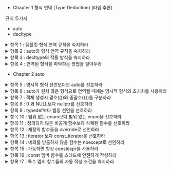 - Chapter 1 형식 연역 (Type Deduction) (타입 추론)

규칙 두가지
- auto
- decltype

<details>
<summary>항목 1 : 템플릿 형식 연역 규칙을 숙지하라</summary>

auto는 템플릿에 대한 형식 연역 기반 작품

```cpp
template<typename T>
void f(ParamType param);
f(expr);
```

- 경우 1 : ParamType 이 포인터 또는 참조 형식이지만 보편 참조는 아님

```cpp
template<typename T>
void f(T& param);
int x = 27;
const int cx = x;
const int& rx = x;

f(x); // T : int, param : int&
f(cx); // T : const int, param : int&
f(rx); // T : const int, param : int&
```

```cpp
template<typename T>
void f(const T& param);
int x = 27;
const int cx = x;
const int& rx = x;

f(x); // T : int, param : int&
f(cx); // T : int, param : int&
f(rx); // T : int, param : int&
```

```cpp
template<typename T>
void f(T* param);
int x = 27;
const int* px = &x;

f(&x); // T : int, param : int*
f(px); // T : const int, param : const int*
```

경우 2 : ParamType이 보편참조임

```cpp
template<typename T>
void f(T&& param);
int x = 27;
const int cx = x;
const int& rx = x;

f(x); // T : int&, param : int&
f(cx); // T : const int&, param : int&
f(rx); // T : const int&, param : int&
f(27); // T : int, param : int&&
```

경우 3 : ParamType이 포인터도 아니고 참조도 아님

```cpp
template<typename T>
void f(T param);
int x = 27;
const int cx = x;
const int& rx = x;

f(x); // T : int, param : int
f(cx); // T : int, param : int
f(rx); // T : int, param : int

const char* const ptr = "string";
f(ptr) // const char*

```
배열 인수
```cpp
template<typename T>
void f(T& param);
f(name) // name은 배열

template<typename T, std::size_t N>
constexpr std::size_t arraySize ( T(&)[N]) noexcept
{
    return N;
}

```
함수 인수
```cpp
void someFunc(int, double);

template<typename T>
void f1(T param);

template<typename T>
void f2(T& param);
f1(someFunc); // void(*)(int, double)
f2(someFunc); // void(&)(int, double)

```

- 템플릿 형식 연역 도중에 참조 형식의 인수들은 비참조로 취급, 참조성 무시

- 보편 참조 매개변수에 대해 lvalue들은 특별하게 취급된다

- 값 전달 방식의 매개변수에 대한 형식 연역 과정에서 const 또는 volatile 인수는 비 const, 비 volatile 인수로 취급

- 템플릿 형식 연역과정에서 배열이나 함수 이름에 해당하는 인수는 포인터로 붕괴한다(decay). 단, 그런 인수가 참조를 초기화하는데 쓰이는 경우에는 포인터로 붕괴하지 않는다. 

</details>

<details>
<summary>항목 2 : auto의 형식 연역 규칙을 숙지하라</summary>

템플릿 타입추론과 동일, 하지만 유니폼 초기화에서 달라진다.

```cpp
int x3 = {27}
int x4{27} // 2014에서 int로 되게 고쳐짐
```
템플릿 타입추론과의 차이점은 `std::initializer_list`


함수 반환타입이나 람다 매개변수에 쓰인 auto는 템플릿 타입추론 규칙이 적용

</details>

<details>
<summary>항목 3 : decltype의 작동 방식을 숙지하라</summary>

`decltype(expresion)`

함수 반환타입이 매개변수 타입들에 의존하는 함수 템플릿을 선언할 때 주로 쓰임.

```cpp
template<typename Container, typename Index>
decltype(auto) authAndAccess(Container&& c, Index i)
{
    authenticateUser();
    return std::forward<Container>(c)[i];
}
```

- decltype(auto)인 이유 : index타입인 경우 왼값 참조 타입이여야하는데 auto인경우 그냥 타입으로 된다.
- std::forward<Container> : 오른값도 받아들일 수 있도록 했다.

괄호 하나 차이로 바뀔 수 있으므로 decltype(auto)는 주의깊게 사용하자

```cpp
decltype(auto) f1()
{
    int x = 0;
    return x;   // int
}

decltype(auto) f2()
{
    int x = 0;
    return (x); // int&
}
```

</details>

<details>
<summary>항목 4 : 연역된 형식을 파악하는 방법을 알아두라</summary>

컴파일러가 추론하는 타입을 IDE를 통해 파악하지만, 정확하지 않을 수 있기에 C++의 타입추론규칙들을 제대로 이해하자.


</details>

- Chapter 2 auto

<details>
<summary>항목 5 : 명시적 형식 선언보다는 auto를 선호하라</summary>

명시적으로 표현시 불일치가 일어 날 수 있는데(정확하게 알지 못하기 때문에),
auto는 형식 불일치가 발생하는 경우가 거의 없다. 타입추론에 대해 정확하게 알고 있다면 auto를 쓰면 리펙터링에도 편하다. 가독성이 좋아지고 타자도 적어진다.

단 정확하게 타입은 알고 쓰자.


</details>

<details>
<summary>항목 6 : auto가 원치 않은 형식으로 연역될 때에는 명시적 형식의 초기치를 사용하라</summary>

```cpp
double f();

auto a = static_cast<float>(f());
```
auto를 사용할때 대리자(proxy) 형식때문에 타입이 잘못 추론된다.

static_cast<>로 직접 타입을 바꿔주자.

</details>

</details>

<details>
<summary>항목 7 : 객체 생성시 괄호(())와 중괄호({})를 구분하라</summary>

중괄호 초기화시에는 std::initializer_list 를 생각해야한다.

예시 std::vector에서 괄호와 중괄호 선택의미가 차이가 있다.

템플릿안에서도 괄호와 중괄호의 차이를 유의하자.

</details>

<details>
<summary>항목 8 : 0 과 NULL보다 nullptr를 선호하라</summary>

pointer에 대한 건 nullptr로 확실하게 표현

정수 형식과 포인터 형식에 대한 오버로딩 조심


</details>

<details>
<summary>항목 9 : typedef보다 별칭 선언을 선호하라</summary>

typdef보다는 using을 쓰자

템플릿에서 차이가 생긴다.

C++14에서 별칭 템플릿 제공 (type trait)


</details>

<details>
<summary>항목 10 : 범위 없는 enum보다 범위 있는 enum을 선호하라</summary>

범위 있는 enum을 사용하자.

기본 바탕형식이 있다.

전방선언 가능 ( 범위 없는 enum은 바탕형식 필요)

</details>

<details>
<summary>항목 11 : 정의되지 않은 비공개 함수보다 삭제된 함수를 선호하라</summary>

= delete를 붙여서 함수를 삭제할수 있다.

비멤버함수와 템플릿 인스턴스를 비롯한 어떤 함수도 삭제할 수 있다.

</details>

<details>
<summary>항목 12 : 재정의 함수들을 override로 선언하라</summary>

재정의 함수는 override로 선언

멤버함수 참조 한정사를 이용하면 멤버 함수가 호출되는 객체의 왼값버전과 오른값버전을 다른 방식으로 처리가능

</details>

<details>
<summary>항목 13 : iterator 보다 const_iterator를 선호하라</summary>

iterator보다 const_iterator를 선호하라

최대한 일반적인 코드에서는 begin, end, rbegin 등의 비멤버 버전들을 해당 멤버 함수들보다 선호하라.

</details>

<details>
<summary>항목 14 : 예외를 방출하지 않을 함수는 noexcept로 선언하라</summary>

noexcept 함수는 비noexcept함수보다 최적화의 여지가 크다.

noexcept는 이동 연산들과 swap, 메모리 해제 함수들, 그리고 소멸자들에 특히나 유용하다.

대부분의 함수는 noexcept가 아니라 예외에 중립적이다.

</details>

<details>
<summary>항목 15 : 가능하면 항상 constexpr을 사용하라</summary>

constexpr 객체는 const이며, 컴파일 도중에 알려지는 값들로 초기화된다.

constexpr 함수는 그 값이 컴파일 도중에 알려지는 인수들로 호출하는 경우에는 컴파일 시점 결과를 산출한다.

constexpr 객체나 함수는 비constexpr 객체나 함수보다 광범위한 문맥에서 사용할 수 있다.

constexpr은 객체나 함수의 인터페이스의 일부이다.

</details>

<details>
<summary>항목 16 : const 멤버 함수를 스레드에 안전하게 작성하라</summary>

동시적 문맥에서 쓰이지 않을 것이 확실한 경우가 아니라면, const 멤버 함수는 스레드에 안전하게 작성하라.

std::atomic 변수는 뮤텍스에 비해 성능상의 이점이 있지만, 하나의 변수 또는 메모리 장소를 다룰 때에만 적합하다.

</details>

<details>
<summary>항목 17 : 특수 멤버 함수들의 자동 작성 조건을 숙지하라</summary>

컴파일러가 알아서 만드는 멤버 함수들, 기본 생성자와 소멸자, 복사 연산들, 이동 연산들을 가리켜 특수 멤버 함수라고 한다.

이동 연산들은 이동 연산들이나 복사 연산들, 소멸자가 명시적으로 선언되어 있지 않은 클래스에 대해서 자동으로 작성된다.

복사 생성자는 복사 생성자가 명시적으로 선언되어 있지 않은 클래스에 대해성만 자동으로 작성, 만일 이동연산이 하나라도 선언되어 있으면 삭제.

복사 대입 연산자는 명시적으로 선언되어 있지 않은 클래스에 대해서만 자동으로 작성, 만일 이동연산이 하나라도 선언되어 있으면 삭제.

소멸자가 명시적으로 선언된 클래스에서 복사 연산들이 자동 작성되는 기능은 비권장이다.

멤버 함수 템플릿 때문에 특수 멤버 함수의 자동 작성이 금지되는 경우는 전혀 없다.

</details>